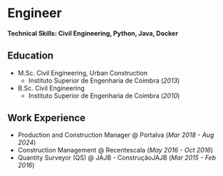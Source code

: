 # Engineer

#### Technical Skills: Civil Engineering, Python, Java, Docker

## Education
- M.Sc. Civil Engineering, Urban Construction 
  + Instituto Superior de Engenharia de Coimbra (_2013_)
- B.Sc. Civil Engineering 
  + Instituto Superior de Engenharia de Coimbra (_2010_)

## Work Experience
- Production and Construction Manager @ Portalva (_Mar 2018 - Aug 2024_)
- Construction Management @ Recentescala (_May 2016 - Oct 2016_)
- Quantity Surveyor (QS) @ JAJB - ConstruçãoJAJB (_Mar 2015 - Feb 2016_)
